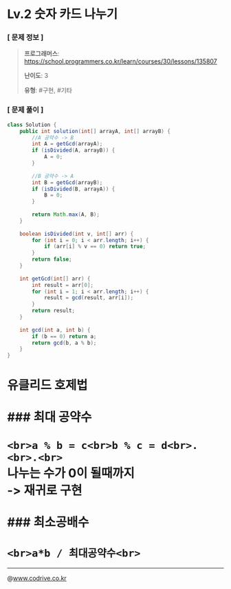 # Lv.2 숫자 카드 나누기

### [ 문제 정보 ]
> **프로그래머스**: https://school.programmers.co.kr/learn/courses/30/lessons/135807
> 
> **난이도**: 3
>
> **유형**: #구현, #기타


### [ 문제 풀이 ]
```Java
class Solution {
    public int solution(int[] arrayA, int[] arrayB) {
        //A 공약수 -> B
        int A = getGcd(arrayA);
        if (isDivided(A, arrayB)) {
            A = 0;
        }
        
        //B 공약수 -> A
        int B = getGcd(arrayB);
        if (isDivided(B, arrayA)) {
            B = 0;
        }        
        
        return Math.max(A, B);
    }
    
    boolean isDivided(int v, int[] arr) {
        for (int i = 0; i < arr.length; i++) {
            if (arr[i] % v == 0) return true;
        }
        return false;
    }
    
    int getGcd(int[] arr) {
        int result = arr[0];
        for (int i = 1; i < arr.length; i++) {
            result = gcd(result, arr[i]); 
        }
        return result;
    }
    
    int gcd(int a, int b) {
        if (b == 0) return a;
        return gcd(b, a % b);
    }
}
```
# 유클리드 호제법<br><br>### 최대 공약수<br><br>```<br>a % b = c<br>b % c = d<br>.<br>.<br>```<br>나누는 수가 0이 될때까지<br>-> 재귀로 구현<br><br>### 최소공배수<br><br>```<br>a*b / 최대공약수<br>```


---
@www.codrive.co.kr